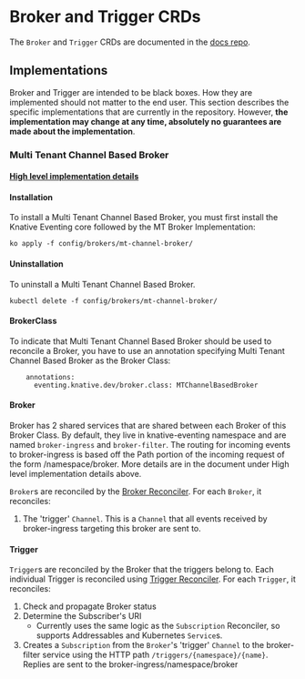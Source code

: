 # Broker and Trigger CRDs

The `Broker` and `Trigger` CRDs are documented in the
[docs repo](https://knative.dev/docs/eventing/).

## Implementations

Broker and Trigger are intended to be black boxes. How they are implemented
should not matter to the end user. This section describes the specific
implementations that are currently in the repository. However, **the
implementation may change at any time, absolutely no guarantees are made about
the implementation**.

### Multi Tenant Channel Based Broker

#### [High level implementation details](https://docs.google.com/document/d/1qYnmkRduWLUFQ3vEsaw7jU_mxS_nDHHkDkcGRf1_Fy4/edit)

#### Installation

To install a Multi Tenant Channel Based Broker, you must first install the
Knative Eventing core followed by the MT Broker Implementation:

```
ko apply -f config/brokers/mt-channel-broker/
```

#### Uninstallation

To uninstall a Multi Tenant Channel Based Broker.

```
kubectl delete -f config/brokers/mt-channel-broker/
```

#### BrokerClass

To indicate that Multi Tenant Channel Based Broker should be used to reconcile a
Broker, you have to use an annotation specifying Multi Tenant Channel Based
Broker as the Broker Class:

```
    annotations:
      eventing.knative.dev/broker.class: MTChannelBasedBroker
```

#### Broker

Broker has 2 shared services that are shared between each Broker of this Broker
Class. By default, they live in knative-eventing namespace and are named
`broker-ingress` and `broker-filter`. The routing for incoming events to
broker-ingress is based off the Path portion of the incoming request of the form
/namespace/broker. More details are in the document under High level
implementation details above.

`Broker`s are reconciled by the
[Broker Reconciler](../../pkg/reconciler/mtbroker/broker.go). For each `Broker`,
it reconciles:

1. The 'trigger' `Channel`. This is a `Channel` that all events received by
   broker-ingress targeting this broker are sent to.

#### Trigger

`Trigger`s are reconciled by the Broker that the triggers belong to. Each
individual Trigger is reconciled using
[Trigger Reconciler](../../pkg/reconciler/mtbroker/trigger/trigger.go). For each
`Trigger`, it reconciles:

1. Check and propagate Broker status
1. Determine the Subscriber's URI
   - Currently uses the same logic as the `Subscription` Reconciler, so supports
     Addressables and Kubernetes `Service`s.
1. Creates a `Subscription` from the `Broker`'s 'trigger' `Channel` to the
   broker-filter service using the HTTP path `/triggers/{namespace}/{name}`.
   Replies are sent to the broker-ingress/namespace/broker
